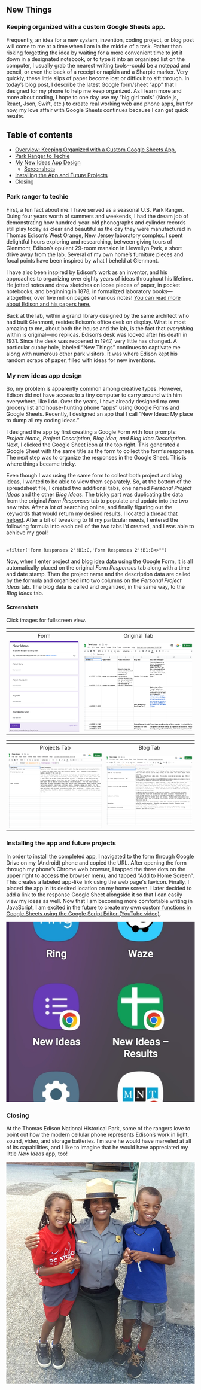 ## New Things


### Keeping organized with a custom Google Sheets app.

Frequently, an idea for a new system, invention, coding project, or blog post will come to me at a time when I am in the middle of a task. Rather than risking forgetting the idea by waiting for a more convenient time to jot it down in a designated notebook, or to type it into an organized list on the computer, I usually grab the nearest writing tools--could be a notepad and pencil, or even the back of a receipt or napkin and a Sharpie marker. Very quickly, these little slips of paper become lost or difficult to sift through. In today’s blog post, I describe the latest Google form/sheet “app” that I designed for my phone to help me keep organized. As I learn more and more about coding, I hope to one day use my “big girl tools” (Node.js, React, Json, Swift, etc.) to create real working web and phone apps, but for now, my love affair with Google Sheets continues because I can get quick results.


## Table of contents


- [Overview: Keeping Organized with a Custom Google Sheets App.](#keeping-organized-with-a-custom-google-sheets-app)
- [Park Ranger to Techie](#park-ranger-to-techie)
- [My New Ideas App Design](#my-new-ideas-app-design)
  - [Screenshots](#screenshots)
- [Installing the App and Future Projects](#installing-the-app-and-future-projects)
- [Closing](#closing)


### Park ranger to techie

First, a fun fact about me: I have served as a seasonal U.S. Park Ranger. Duing four years worth of summers and weekends, I had the dream job of demonstrating how hundred-year-old phonographs and cylinder records still play today as clear and beautiful as the day they were manufactured in Thomas Edison’s West Orange, New Jersey laboratory complex. I spent delightful hours exploring and researching, between giving tours of Glenmont, Edison’s opulent 29-room mansion in Llewellyn Park, a short drive away from the lab. Several of my own home’s furniture pieces and focal points have been inspired by what I beheld at Glenmont.


I have also been inspired by Edison’s work as an inventor, and his approaches to organizing over eighty years of ideas throughout his lifetime.  He jotted notes and drew sketches on loose pieces of paper, in pocket notebooks, and beginning in 1878, in formalized laboratory books—altogether, over five million pages of various notes! [You can read more about Edison and his papers here.](https://edison.rutgers.edu/about/thomas-edison-and-his-papers) 


Back at the lab, within a grand library designed by the same architect who had built Glenmont, resides Edison’s office desk on display. What is most amazing to me, about both the house and the lab, is the fact that *everything* within is original—no replicas. Edison’s desk was locked after his death in 1931. Since the desk was reopened in 1947, very little has changed. A particular cubby hole, labeled “New Things” continues to captivate me along with numerous other park visitors. It was where Edison kept his random scraps of paper, filled with ideas for new inventions.


### My new ideas app design

So, my problem is apparently common among creative types. However, Edison did not have access to a tiny computer to carry around with him everywhere, like I do. Over the years, I have already designed my own grocery list and house-hunting phone “apps” using Google Forms and Google Sheets. Recently, I designed an app that I call “New Ideas: My place to dump all my coding ideas.”  


I designed the app by first creating a Google Form with four prompts: *Project Name, Project Description, Blog Idea, and Blog Idea Descritption*.  Next, I clicked the Google Sheet icon at the top right. This generated a Google Sheet with the same title as the form to collect the form’s responses. The next step was to organize the responses in the Google Sheet.  This is where things became tricky.


Even though I was using the same form to collect both project and blog ideas, I wanted to be able to view them separately. So, at the bottom of the spreadsheet file, I created two additional tabs, one named *Personal Project Ideas* and the other *Blog Ideas*.  The tricky part was duplicating the data from the original *Form Responses* tab to populate and update into the two new tabs.  After a lot of searching online, and finally figuring out the keywords that would return my desired results, I located [a thread that helped](https://support.google.com/docs/thread/3884038/how-to-make-a-duplicate-column-in-that-will-continue-to-update-as-the-original-gets-new-data?hl=en).  After a bit of tweaking to fit my particular needs, I entered the following formula into each cell of the two tabs I’d created, and I was able to achieve my goal!


```

=filter('Form Responses 2'!B1:C,'Form Responses 2'!B1:B<>"")

```


Now, when I enter project and blog idea data using the Google Form, it is all automatically placed on the original *Form Responses* tab along with a time and date stamp. Then the project name and the description data are called by the formula and organized into two columns on the *Personal Project Ideas* tab.  The blog data is called and organized, in the same way, to the *Blog Ideas* tab.

#### Screenshots
Click images for fullscreen view.

| <b> </b>                                              |                                                                 |
|:---------------------------------------------------------------:|:---------------------------------------------------------------:|
|Form                                                             |Original Tab                                                                 |
| [![screenshot of Google Form](https://github.com/Faraja17/faraja17.github.io/blob/main/form.png?raw=true)](https://github.com/Faraja17/faraja17.github.io/blob/main/form.png?raw=true) | [![Screenshot of original Google Sheet Tab](https://github.com/Faraja17/faraja17.github.io/blob/main/original%20tab.png?raw=true)](https://github.com/Faraja17/faraja17.github.io/blob/main/original%20tab.png?raw=true) |


| <b> </b>                                             |                                                                 |
|:---------------------------------------------------------------:|:---------------------------------------------------------------:|
|Projects Tab                                                     |Blog Tab                                                                 |
| [![Screenshot of project ideas tab](https://github.com/Faraja17/faraja17.github.io/blob/main/projects%20tab.png?raw=true)](https://github.com/Faraja17/faraja17.github.io/blob/main/projects%20tab.png?raw=true) | [![screenshot of blog ideas tab](https://github.com/Faraja17/faraja17.github.io/blob/main/blog%20tab.png?raw=true)](https://github.com/Faraja17/faraja17.github.io/blob/main/blog%20tab.png?raw=true) |


### Installing the app and future projects 

In order to install the completed app, I navigated to the form through Google Drive on my (Android) phone and copied the URL. After opening the form through my phone’s Chrome web browser, I tapped the three dots on the upper right to access the browser menu, and tapped “Add to Home Screen”. This creates a labeled app-like link using the web page's favicon. Finally, I placed the app in its desired location on my home screen. I later decided to add a link to the response Google Sheet alongside it so that I can easily view my ideas as well. Now that I am becoming more comfortable writing in JavaScript, I am excited in the future to create my own [custom functions in Google Sheets using the Google Script Editor (YouTube video)](https://www.youtube.com/watch?v=DRmWYChhhLk). 

[![screenshot of apps on phone](https://github.com/Faraja17/faraja17.github.io/blob/main/image%20of%20apps.jpg?raw=true)](https://github.com/Faraja17/faraja17.github.io/blob/main/image%20of%20apps.jpg?raw=true)

### Closing

At the Thomas Edison National Historical Park, some of the rangers love to point out how the modern cellular phone represents Edison’s work in light, sound, video, and storage batteries.  I’m sure he would have marveled at all of its capabilities, and I like to imagine that he would have appreciated my little *New Ideas* app, too!

[![pic of me in my green and grey with niece and nephew at TENHP](https://github.com/Faraja17/faraja17.github.io/blob/main/Screen%20Shot%202022-06-01%20at%202.10.52%20AM.png?raw=true)](https://github.com/Faraja17/faraja17.github.io/blob/main/Screen%20Shot%202022-06-01%20at%202.10.52%20AM.png?raw=true)
